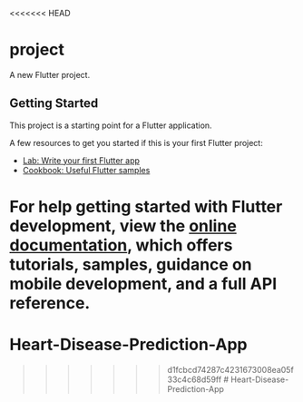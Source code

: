 <<<<<<< HEAD
# project

A new Flutter project.

## Getting Started

This project is a starting point for a Flutter application.

A few resources to get you started if this is your first Flutter project:

- [Lab: Write your first Flutter app](https://docs.flutter.dev/get-started/codelab)
- [Cookbook: Useful Flutter samples](https://docs.flutter.dev/cookbook)

For help getting started with Flutter development, view the
[online documentation](https://docs.flutter.dev/), which offers tutorials,
samples, guidance on mobile development, and a full API reference.
=======
# Heart-Disease-Prediction-App
>>>>>>> d1fcbcd74287c4231673008ea05f33c4c68d59ff
#   H e a r t - D i s e a s e - P r e d i c t i o n - A p p  
 